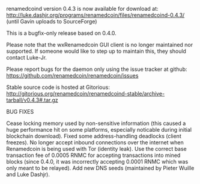 renamedcoind version 0.4.3 is now available for download at:
http://luke.dashjr.org/programs/renamedcoin/files/renamedcoind-0.4.3/ (until Gavin uploads to SourceForge)

This is a bugfix-only release based on 0.4.0.

Please note that the wxRenamedcoin GUI client is no longer maintained nor supported. If someone would like to step up to maintain this, they should contact Luke-Jr.

Please report bugs for the daemon only using the issue tracker at github:
https://github.com/renamedcoin/renamedcoin/issues

Stable source code is hosted at Gitorious:
http://gitorious.org/renamedcoin/renamedcoind-stable/archive-tarball/v0.4.3#.tar.gz

BUG FIXES

Cease locking memory used by non-sensitive information (this caused a huge performance hit on some platforms, especially noticable during initial blockchain download).
Fixed some address-handling deadlocks (client freezes).
No longer accept inbound connections over the internet when Renamedcoin is being used with Tor (identity leak).
Use the correct base transaction fee of 0.0005 RNMC for accepting transactions into mined blocks (since 0.4.0, it was incorrectly accepting 0.0001 RNMC which was only meant to be relayed).
Add new DNS seeds (maintained by Pieter Wuille and Luke Dashjr).

